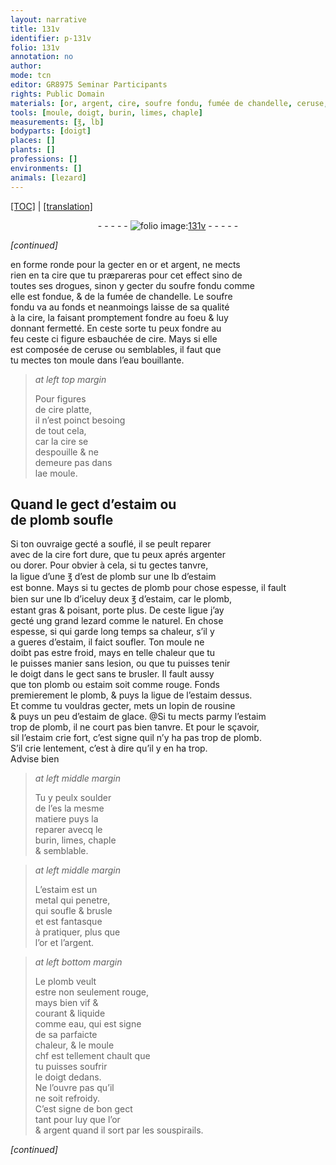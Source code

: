 ```yaml
---
layout: narrative
title: 131v
identifier: p-131v
folio: 131v
annotation: no
author:
mode: tcn
editor: GR8975 Seminar Participants
rights: Public Domain
materials: [or, argent, cire, soufre fondu, fumée de chandelle, ceruse, eau bouillante, estaim, plomb, argenter, dorer, plomb,, rousine, estaim de glace, soulder, metal, argent., eau]
tools: [moule, doigt, burin, limes, chaple]
measurements: [℥, lb]
bodyparts: [doigt]
places: []
plants: []
professions: []
environments: []
animals: [lezard]
---
```


 <p><a href="{{ site.baseurl }}/normalized/">[TOC]</a> | <a href="{{ site.baseurl }}/texts/p-131v_tl/" target="_blank">[translation]</a></p><div class="folio" align="center">- - - - - <a href="http://gallica.bnf.fr/ark:/12148/btv1b10500001g/f268.item.r=" target="_blank"><img src="https://cu-mkp.github.io/2017-workshop-edition/assets/photo-icon.png" alt="folio image: " style="display:inline-block; margin-bottom:-3px;"/>131v</a> - - - - - </div>  
 
*[continued]*
  
en forme ronde pour la gecter en <span class="m">or</span> et <span class="m">argent</span>, ne mects<br/> rien en ta <span class="m">cire</span> que tu præpareras pour cet effect <span class="del">sino</span> de<br/> toutes ses drogues, sinon y gecter du <span class="m">soufre fondu</span> co<span class="exp">mm</span>e<br/> elle est fondue, & de la <span class="m">fumée de chandelle</span>. Le <span class="m">soufre<br/> fondu</span> va au fonds et neanmoings laisse de sa qualité<br/> à la <span class="m">cire</span>, la faisant promptem<span class="exp">ent</span> fondre au foeu & luy<br/> donna<span class="exp">n</span>t fermetté. En ceste sorte tu peux fondre au<br/> feu ceste <span class="del">ci</span> figure esbauchée de <span class="m">cire</span>. Mays si elle<br/> est composée de <span class="m">ceruse</span> ou semblables, il faut que<br/> tu mectes ton <span class="tl">moule</span> dans l’<span class="m">eau bouillante</span>.
 
> *at left top margin*
> 
> 
>   Pour figures<br/> de <span class="m">cire</span> platte,<br/> il n’est poinct besoing<br/> de tout cela,<br/> car la <span class="m">cire</span> se<br/> despouille & ne<br/> demeure pas dans<br/> l<span class="del">a</span>e <span class="tl">moule</span>.
 
 
  

## Quand le gect d’<span class="m">estaim</span> ou<br/> de <span class="m">plomb</span> soufle

 
Si ton ouvraige gecté a souflé, il se peult reparer<br/> avec de la <span class="m">cire</span> fort dure, que tu peux aprés <span class="m">argenter</span><br/> ou <span class="m">dorer</span>. Pour obvier à cela, si tu gectes tanvre,<br/> la ligue d’une <span class="ms">℥</span> <span class="del">d’est</span> de <span class="m">plomb</span> sur une <span class="ms">lb</span> d’<span class="m">estaim</span><br/> est bonne. Mays si tu gectes de <span class="m">plomb</span> <span class="add">pour chose espesse</span>, il fault<br/> bien sur une <span class="ms">lb</span> d’iceluy deux <span class="ms">℥</span> d’<span class="m">estaim</span>, car le <span class="m">plomb</span>,<br/> estant gras & poisant, porte plus. De ceste ligue j’ay<br/> gecté ung grand <span class="al">lezard</span> co<span class="exp">mm</span>e le naturel. En chose<br/> espesse, <span class="del">si</span> qui garde long temps sa chaleur, s’il y<br/> a gueres d’<span class="m">estaim</span>, il faict soufler. Ton <span class="tl">moule</span> ne<br/> doibt pas estre froid, mays <span class="sn">en telle chaleur que tu<br/> le puisses manier sans lesion, ou que tu puisses tenir<br/> le <span class="tl"><span class="bp">doigt</span></span> dans le gect sans te brusler</span>. Il fault aussy<br/> que ton <span class="m">plomb</span> ou <span class="m">estaim</span> soit comme rouge. Fonds<br/> premierem<span class="exp">ent</span> le <span class="m">plomb,</span> & puys la ligue de l’<span class="m">estaim</span> dessus.<br/> Et co<span class="exp">mm</span>e tu vouldras gecter, mets un lopin de <span class="m">rousine</span><br/> & puys un peu d’<span class="m">estaim de glace</span>. @Si tu mects parmy l’<span class="m">estaim</span><br/> trop de <span class="m">plomb</span>, il ne court pas bien tanvre. Et pour <span class="add">le</span> sçavoir,<br/> si<span class="del">l</span> l’<span class="m">estaim</span> crie fort, c’est signe quil n’y ha pas trop de <span class="m">plomb</span>.<br/> S’il crie lentem<span class="exp">ent</span>, c’est à dire qu’il y en ha trop.<br/> Advise bien
 
> *at left middle margin*
> 
> 
>   Tu y peulx <span class="m">soulder</span><br/> de <span class="del">l’es</span> la mesme<br/> matiere puys la<br/> reparer avecq le<br/> <span class="tl">burin</span>, <span class="tl">limes</span>, <span class="tl">chaple</span><br/> & semblable.
 
> *at left middle margin*
> 
> 
>   L’<span class="m">estaim</span> est un<br/> <span class="m">metal</span> qui penetre,<br/> qui soufle & brusle<br/> et est fantasque<br/> à pratiquer, plus que<br/> l’<span class="m">or</span> et l’<span class="m">argent.</span>
 
> *at left bottom margin*
> 
> 
>   Le <span class="m">plomb</span> veult<br/> estre non seulem<span class="exp">ent</span> rouge,<br/> mays bien vif &<br/> courant & liquide<br/> co<span class="exp">mm</span>e <span class="m">eau</span>, qui est signe<br/> de sa parfaicte<br/> chaleur, & le <span class="tl">moule</span><br/> <span class="del">ch</span><span class="del">f</span> est tellem<span class="exp">ent</span> chault que<br/> tu puisses soufrir<br/> le <span class="bp">doigt</span> dedans.<br/> Ne l’ouvre pas qu’il<br/> ne soit refroidy.<br/> C’est signe de bon gect<br/> tant pour luy que l’<span class="m">or</span><br/> & <span class="m">argent</span> quand il sort par les souspirails.
 
*[continued]*
 
 